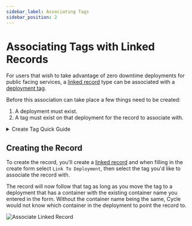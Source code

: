 ```yaml
---
sidebar_label: Associating Tags
sidebar_position: 2
---
```


# Associating Tags with Linked Records
For users that wish to take advantage of zero downtime deployments for public facing services, a [linked record](/reference/DNS/records/adding-records#type-linked) type can be associated with a [deployment tag](/reference/environments/deployments/tags).

Before this association can take place a few things need to be created:

1. A deployment must exist.
2. A tag must exist on that deployment for the record to associate with.

<details>
<summary> Create Tag Quick Guide </summary>



In this example image, two different deployments with two different tags are shown.  There are also already linked records associated with them under the domain column. 

![example deployment](https://static.cycle.io/portal-docs/deployments/deployments-dash.png)



Starting from scratch, using a single container for the demonstration this next image shows the [new deployment](/reference/environments/deployments/#create-with-container) `v1.1.1-demo`, but the tag is not yet created. 



![deployment new](https://static.cycle.io/portal-docs/deployments/deploy-stage-2.png)

To add the tag to the deployment, open tag create using the `+` button.  Enter a tag and submit. 



| Create Tag              | New Tag Showing on Dashboard                           |
| ----------------------------------- | ----------------------------------- |
| ![add a tag](https://static.cycle.io/portal-docs/deployments/demo-tag.png) |  ![tag created](https://static.cycle.io/portal-docs/deployments/tag-created.png) |


</details>


## Creating the Record
To create the record, you'll create a [linked record](/reference/DNS/records/adding-records#type-linked) and when filling in the create form select `Link To Deployment`, then select the tag you'd like to associate the record with.  

The record will now follow that tag as long as you move the tag to a deployment that has a container with the existing container name you entered in the form.  Without the container name being the same, Cycle would not know which container in the deployment to point the record to. 

![Associate Linked Record](https://static.cycle.io/portal-docs/deployments/associate-linked-record.png)